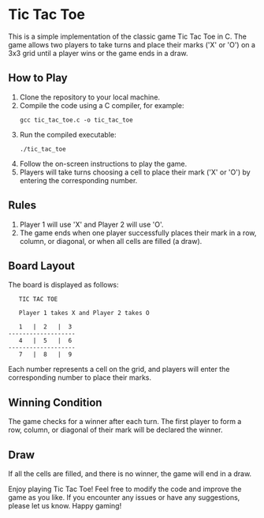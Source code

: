 # Tic Tac Toe

This is a simple implementation of the classic game Tic Tac Toe in C. The game allows two players to take turns and place their marks ('X' or 'O') on a 3x3 grid until a player wins or the game ends in a draw.

## How to Play

1. Clone the repository to your local machine.
2. Compile the code using a C compiler, for example:
   ```
   gcc tic_tac_toe.c -o tic_tac_toe
   ```
3. Run the compiled executable:
   ```
   ./tic_tac_toe
   ```
4. Follow the on-screen instructions to play the game.
5. Players will take turns choosing a cell to place their mark ('X' or 'O') by entering the corresponding number.

## Rules

1. Player 1 will use 'X' and Player 2 will use 'O'.
2. The game ends when one player successfully places their mark in a row, column, or diagonal, or when all cells are filled (a draw).

## Board Layout

The board is displayed as follows:

```
   TIC TAC TOE

   Player 1 takes X and Player 2 takes O

   1   |  2   |  3
-------------------
   4   |  5   |  6
-------------------
   7   |  8   |  9
```

Each number represents a cell on the grid, and players will enter the corresponding number to place their marks.

## Winning Condition

The game checks for a winner after each turn. The first player to form a row, column, or diagonal of their mark will be declared the winner.

## Draw

If all the cells are filled, and there is no winner, the game will end in a draw.

Enjoy playing Tic Tac Toe! Feel free to modify the code and improve the game as you like. If you encounter any issues or have any suggestions, please let us know. 
Happy gaming!
